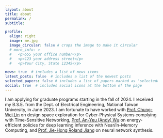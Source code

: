```yaml
---
layout: about
title: about
permalink: /
subtitle:

profile:
  align: right
  image: me.jpg
  image_circular: false # crops the image to make it circular
  # more_info: >
  #   <p>555 your office number</p>
  #   <p>123 your address street</p>
  #   <p>Your City, State 12345</p>

news: true  # includes a list of news items
latest_posts: false  # includes a list of the newest posts
selected_papers: false # includes a list of papers marked as "selected={true}"
social: true  # includes social icons at the bottom of the page
---
```


I am applying for graduate programs starting in the fall of 2024. I received my B.S.E. from the Dept. of Electrical Engineering, National Taiwan University, in June 2023. I am fortunate to have worked with [Prof. Chung-Wei Lin](https://www.csie.ntu.edu.tw/~cwlin/) on design space exploration for Cyber-Physical Systems complying with Time-Sensitive Networking, [Prof. An-Yeu (Andy) Wu](http://access.ee.ntu.edu.tw/) on energy-efficient policies for deep learning inference with Near/In-Memory Computing, and [Prof. Jie-Hong Roland Jiang](http://cc.ee.ntu.edu.tw/~jhjiang/) on neural network synthesis.